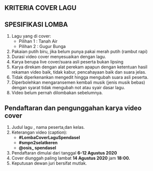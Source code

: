 ## KRITERIA COVER LAGU

## SPESIFIKASI LOMBA

1. Lagu yang di cover:
    - Pilihan 1 : Tanah Air 
    - Pilihan 2 : Gugur Bunga
2. Pakaian putih biru, jika belum punya pakai merah putih (rambut rapi)
3. Durasi video cover menyesuaikan dengan lagu.
4. Karya berupa live cover/suara asli peserta bukan lipsing
5. Karya direkam dengan alat  perekam apapun	dengan ketentuan hasil rekaman video baik, tidak kabur, pencahayaan baik dan suara jelas.
6. Tidak diperkenankan mengedit hingga mengubah suara asli peserta.
7. Diperbolehkan mengaransemen kembali musik (jenis musik bebas) dengan syarat tidak mengubah not atau syair dasar lagu.
8. Video belum pernah dilombakan sebelumnya.

## Pendaftaran dan pengunggahan karya video cover

1. Judul lagu , nama peserta,dan kelas.
2. Keterangan video (caption):
    - **#LombaCoverLaguSpendasel**
    - **#smpn2selatkeren**
    - **@osis_ spendasel**
3. Pendaftaran dimulai dari tanggal **6-12 Agustus 2020**
4. Cover diunggah paling lambat **14 Agustus 2020** jam **18:00.**
5. Keputusan dewan juri bersifat mutlak.
